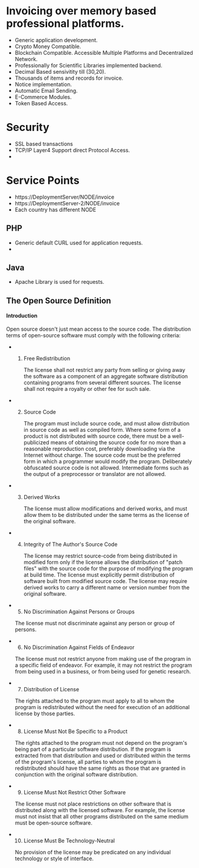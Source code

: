 # Invoicing over memory based professional platforms. 

  * Generic application development.
  * Crypto Money Compatible. 
  * Blockchain Compatible.  Accessible Multiple Platforms and Decentralized Network.
  * Professionally for Scientific Libraries implemented backend.
  * Decimal Based sensivitity till (30,20).
  * Thousands of items and records for invoice.
  * Notice implementation.
  * Automatic Email Sending.
  * E-Commerce Modules.
  * Token Based Access.

# Security

  * SSL based transactions
  * TCP/IP Layer4 Support direct Protocol Access. 
  * 

# Service Points

  * https://DeploymentServer/NODE/invoice
  * https://DeploymentServer-2/NODE/invoice
  * Each country has different NODE

## PHP
  * Generic default CURL used for application requests.
  * 



## Java

  * Apache Library is used for requests. 






## The Open Source Definition
#### Introduction

   Open source doesn't just mean access to the source code. The distribution terms of open-source software must comply with the following criteria:

 * 1. Free Redistribution

      The license shall not restrict any party from selling or giving away the software as a component of an aggregate software distribution containing programs from several different sources. The license shall not require a royalty or other fee for such sale.

  * 2. Source Code

       The program must include source code, and must allow distribution in source code as well as compiled form. Where some form of a product is not distributed with source code, there must be a well-publicized means of obtaining the source code for no more than a reasonable reproduction cost, preferably downloading via the Internet without charge. The source code must be the preferred form in which a programmer would modify the program. Deliberately obfuscated source code is not allowed. Intermediate forms such as the output of a preprocessor or translator are not allowed.

  * 3. Derived Works

       The license must allow modifications and derived works, and must allow them to be distributed under the same terms as the license of the original software.

  * 4. Integrity of The Author's Source Code

       The license may restrict source-code from being distributed in modified form only if the license allows the distribution of "patch files" with the source code for the purpose of modifying the program at build time. The license must explicitly permit distribution of software built from modified source code. The license may require derived works to carry a different name or version number from the original software.
  
  * 5. No Discrimination Against Persons or Groups

    The license must not discriminate against any person or group of persons.
    
  * 6. No Discrimination Against Fields of Endeavor

    The license must not restrict anyone from making use of the program in a specific field of endeavor. For example, it may not restrict the program from being used in a business, or from being used for genetic research.

  * 7. Distribution of License

    The rights attached to the program must apply to all to whom the program is redistributed without the need for execution of an additional license by those parties.
    
  * 8. License Must Not Be Specific to a Product

    The rights attached to the program must not depend on the program's being part of a particular software distribution. If the program is extracted from that distribution and used or distributed within the terms of the program's license, all parties to whom the program is redistributed should have the same rights as those that are granted in conjunction with the original software distribution.

  * 9. License Must Not Restrict Other Software
 
    The license must not place restrictions on other software that is distributed along with the licensed software. For example, the license must not insist that all other programs distributed on the same medium must be open-source software.

  * 10. License Must Be Technology-Neutral

    No provision of the license may be predicated on any individual technology or style of interface.
